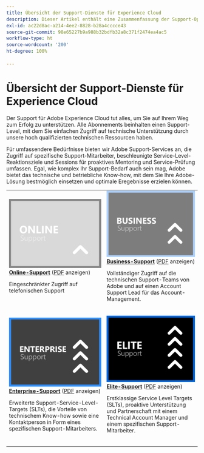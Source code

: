 ```yaml
---
title: Übersicht der Support-Dienste für Experience Cloud
description: Dieser Artikel enthält eine Zusammenfassung der Support-Optionen für Adobe Experience Cloud. Zu diesen Optionen gehören Online, Business, Enterprise und Elite.
exl-id: ac22d8ac-a214-4ee2-8828-b28a4cccce43
source-git-commit: 98e65227b9a988b32bdfb32a8c371f2474ea4ac5
workflow-type: ht
source-wordcount: '200'
ht-degree: 100%

---
```


# Übersicht der Support-Dienste für Experience Cloud

Der Support für Adobe Experience Cloud tut alles, um Sie auf Ihrem Weg zum Erfolg zu unterstützen. Alle Abonnements beinhalten einen Support-Level, mit dem Sie einfachen Zugriff auf technische Unterstützung durch unsere hoch qualifizierten technischen Ressourcen haben.

Für umfassendere Bedürfnisse bieten wir Adobe Support-Services an, die Zugriff auf spezifische Support-Mitarbeiter, beschleunigte Service-Level-Reaktionsziele und Sessions für proaktives Mentoring und Service-Prüfung umfassen. Egal, wie komplex Ihr Support-Bedarf auch sein mag, Adobe bietet das technische und betriebliche Know-how, mit dem Sie Ihre Adobe-Lösung bestmöglich einsetzen und optimale Eregebnisse erzielen können.

<table style="table-layout:fixed">
<tr>
  <td>
    <a href="online.md">
    <img alt="Online" src="assets/OnlineSupportThumbnail.png"/>
    </a>
    <div>
    <a href="online.md"><strong>Online-Support</strong></a> (<a href="assets/OnlineSupportDatasheet.pdf" target="_blank">PDF</a> anzeigen)
    </div>
    <p>Eingeschränkter Zugriff auf telefonischen Support</p>
    <br>
  </td>
  <td>
    <a href="business.md">
      <img alt="Business" src="assets/BusinessSupportThumbnail.png">
    </a>
    <div>
    <a href="business.md"><strong>Business-Support</strong></a> (<a href="assets/BusinessSupportDatasheet.pdf" target="_blank">PDF</a> anzeigen)
    </div>
    <p>Vollständiger Zugriff auf die technischen Support-Teams von Adobe und auf einen Account Support Lead für das Account-Management.</p>
    <br>
  </td>
</tr>
<tr>
  <td>
    <a href="enterprise.md">
    <img alt="Enterprise" src="assets/EnterpriseSupportThumbnail.png"/>
    </a>
    <div>
    <a href="enterprise.md"><strong>Enterprise-Support</strong></a> (<a href="assets/EnterpriseSupportDatasheet.pdf" target="_blank">PDF</a> anzeigen)
    </div>
    <p>Erweiterte Support-Service-Level-Targets (SLTs), die Vorteile von technischem Know-how sowie eine Kontaktperson in Form eines spezifischen Support-Mitarbeiters.</p>
    <br>
  </td>
  <td>
    <a href="elite.md">
      <img alt="Elite" src="assets/EliteSupportThumbnail.png">
    </a>
    <div>
    <a href="elite.md"><strong>Elite-Support</strong></a> (<a href="assets/EliteSupportDatasheet.pdf" target="_blank">PDF</a> anzeigen)
    </div>
    <p>Erstklassige Service Level Targets (SLTs), proaktive Unterstützung und Partnerschaft mit einem Technical Account Manager und einem spezifischen Support-Mitarbeiter.</p>
    <br>
  </td>
</tr>
</table>
